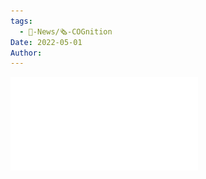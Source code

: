 ```yaml
---
tags:
  - 📰-News/🗞️-COGnition
Date: 2022-05-01
Author: 
---
```

![COGNITION-May-2022.pdf](./Admin/Attachments/COGNITION-May-2022.pdf)